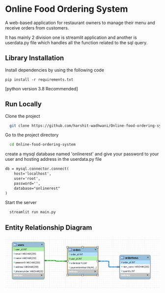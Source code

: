 
# Online Food Ordering System 

A web-based application for restaurant owners to manage their menu and receive orders from customers.

It has mainly 2 division one is streamlit application and another is userdata.py file which handles all the function related to the sql query.

## Library Installation

Install dependencies by using the following code 

```
pip install -r requirements.txt
```
[python version 3.8 Recommended]

    
## Run Locally

Clone the project

```bash
  git clone https://github.com/harshit-wadhwani/Online-food-ordering-system.git
```

Go to the project directory

```bash
  cd Online-food-ordering-system
```

create a mysql database named 'onlinerest' and give your password to your user and hosting address in the userdata.py file 
```
db = mysql.connector.connect(
    host='localhost',
    user='root',
    password='',
    database="onlinerest"
)

```

Start the server

```bash
  streamlit run main.py
```


## Entity Relationship Diagram
![App Screenshot](images/er.jpg)